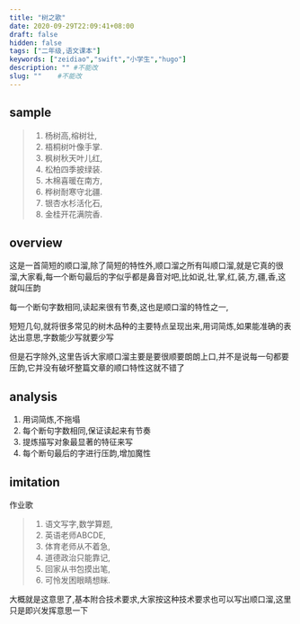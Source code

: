```yaml
---
title: "树之歌"
date: 2020-09-29T22:09:41+08:00
draft: false
hidden: false
tags: ["二年级,语文课本"]
keywords: ["zeidiao","swift","小学生","hugo"]
description: "" #不能改
slug: ""    #不能改
---
```

## sample

> 1. 杨树高,榕树壮,
> 2. 梧桐树叶像手掌.
> 3. 枫树秋天叶儿红,
> 4. 松柏四季披绿装.
> 5. 木棉喜暖在南方,
> 6. 桦树耐寒守北疆.
> 7. 银杏水杉活化石,
> 8. 金桂开花满院香.



##  overview
这是一首简短的顺口溜,除了简短的特性外,顺口溜之所有叫顺口溜,就是它真的很溜,大家看,每一个断句最后的字似乎都是鼻音对吧,比如说,壮,掌,红,装,方,疆,香,这就叫压韵

每一个断句字数相同,读起来很有节奏,这也是顺口溜的特性之一,

短短几句,就将很多常见的树木品种的主要特点呈现出来,用词简炼,如果能准确的表达出意思,字数能少写就要少写

但是石字除外,这里告诉大家顺口溜主要是要很顺要朗朗上口,并不是说每一句都要压韵,它并没有破坏整篇文章的顺口特性这就不错了

## analysis

1. 用词简炼,不拖塌
2. 每个断句字数相同,保证读起来有节奏
3. 提炼描写对象最显著的特征来写
4. 每个断句最后的字进行压韵,增加魔性

## imitation

作业歌

> 1. 语文写字,数学算题,
> 2. 英语老师ABCDE,
> 3. 体育老师从不着急,
> 4. 道德政治只能靠记,
> 5. 回家从书包摸出笔,
> 6. 可怜发困眼睛想眯.

大概就是这意思了,基本附合技术要求,大家按这种技术要求也可以写出顺口溜,这里只是即兴发挥意思一下